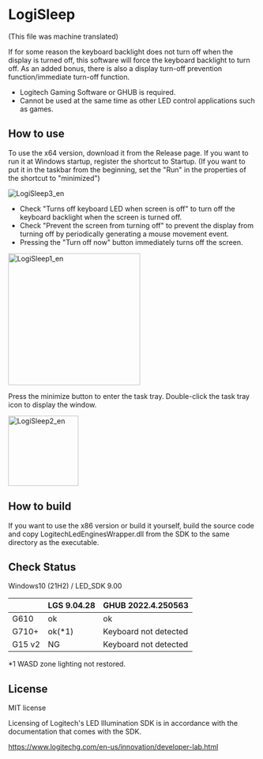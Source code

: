 # LogiSleep

(This file was machine translated)

If for some reason the keyboard backlight does not turn off when the display is turned off, this software will force the keyboard backlight to turn off.
As an added bonus, there is also a display turn-off prevention function/immediate turn-off function.

- Logitech Gaming Software or GHUB is required.
- Cannot be used at the same time as other LED control applications such as games.


## How to use

To use the x64 version, download it from the Release page.
If you want to run it at Windows startup, register the shortcut to Startup. (If you want to put it in the taskbar from the beginning, set the "Run" in the properties of the shortcut to "minimized")

![LogiSleep3_en](https://user-images.githubusercontent.com/70194698/163715194-a8f9a1b2-fb3a-4945-a947-6f12595d0d14.png)


- Check "Turns off keyboard LED when screen is off" to turn off the keyboard backlight when the screen is turned off.
- Check "Prevent the screen from turning off" to prevent the display from turning off by periodically generating a mouse movement event.
- Pressing the "Turn off now" button immediately turns off the screen.

<img width="267" alt="LogiSleep1_en" src="https://user-images.githubusercontent.com/70194698/163715203-4deccb0e-d2e3-468d-8698-66870c5c8c31.png">


Press the minimize button to enter the task tray.
Double-click the task tray icon to display the window.

<img width="142" alt="LogiSleep2_en" src="https://user-images.githubusercontent.com/70194698/163715212-6568cbd0-bf9b-40a2-b84f-29f7208256c6.png">


## How to build

If you want to use the x86 version or build it yourself, build the source code and copy LogitechLedEnginesWrapper.dll from the SDK to the same directory as the executable.


## Check Status

Windows10 (21H2) / LED_SDK 9.00

|        | LGS 9.04.28 | GHUB 2022.4.250563    |
|--------|-------------|-----------------------|
| G610   | ok          | ok                    |
| G710+  | ok(*1)      | Keyboard not detected |
| G15 v2 | NG          | Keyboard not detected |

*1 WASD zone lighting not restored.

## License

MIT license

Licensing of Logitech's LED Illumination SDK is in accordance with the documentation that comes with the SDK.

https://www.logitechg.com/en-us/innovation/developer-lab.html
